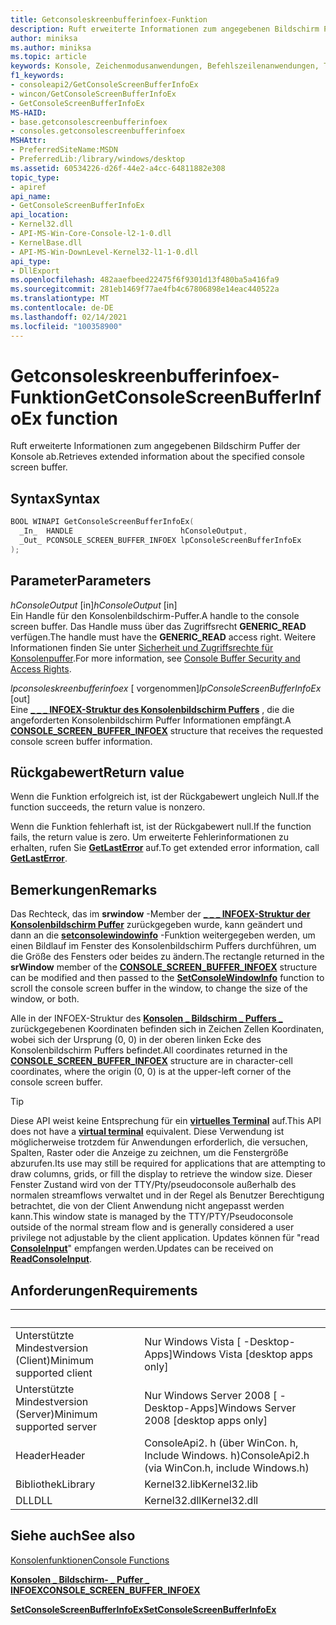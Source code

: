 ```yaml
---
title: Getconsoleskreenbufferinfoex-Funktion
description: Ruft erweiterte Informationen zum angegebenen Bildschirm Puffer der Konsole ab.
author: miniksa
ms.author: miniksa
ms.topic: article
keywords: Konsole, Zeichenmodusanwendungen, Befehlszeilenanwendungen, Terminalanwendungen, Konsolen-API
f1_keywords:
- consoleapi2/GetConsoleScreenBufferInfoEx
- wincon/GetConsoleScreenBufferInfoEx
- GetConsoleScreenBufferInfoEx
MS-HAID:
- base.getconsolescreenbufferinfoex
- consoles.getconsolescreenbufferinfoex
MSHAttr:
- PreferredSiteName:MSDN
- PreferredLib:/library/windows/desktop
ms.assetid: 60534226-d26f-44e2-a4cc-64811882e308
topic_type:
- apiref
api_name:
- GetConsoleScreenBufferInfoEx
api_location:
- Kernel32.dll
- API-MS-Win-Core-Console-l2-1-0.dll
- KernelBase.dll
- API-MS-Win-DownLevel-Kernel32-l1-1-0.dll
api_type:
- DllExport
ms.openlocfilehash: 482aaefbeed22475f6f9301d13f480ba5a416fa9
ms.sourcegitcommit: 281eb1469f77ae4fb4c67806898e14eac440522a
ms.translationtype: MT
ms.contentlocale: de-DE
ms.lasthandoff: 02/14/2021
ms.locfileid: "100358900"
---
```

# <a name="getconsolescreenbufferinfoex-function"></a><span data-ttu-id="feb0f-104">Getconsoleskreenbufferinfoex-Funktion</span><span class="sxs-lookup"><span data-stu-id="feb0f-104">GetConsoleScreenBufferInfoEx function</span></span>

<span data-ttu-id="feb0f-105">Ruft erweiterte Informationen zum angegebenen Bildschirm Puffer der Konsole ab.</span><span class="sxs-lookup"><span data-stu-id="feb0f-105">Retrieves extended information about the specified console screen buffer.</span></span>

## <a name="syntax"></a><span data-ttu-id="feb0f-106">Syntax</span><span class="sxs-lookup"><span data-stu-id="feb0f-106">Syntax</span></span>

```C
BOOL WINAPI GetConsoleScreenBufferInfoEx(
  _In_  HANDLE                        hConsoleOutput,
  _Out_ PCONSOLE_SCREEN_BUFFER_INFOEX lpConsoleScreenBufferInfoEx
);
```

## <a name="parameters"></a><span data-ttu-id="feb0f-107">Parameter</span><span class="sxs-lookup"><span data-stu-id="feb0f-107">Parameters</span></span>

<span data-ttu-id="feb0f-108">*hConsoleOutput* \[in\]</span><span class="sxs-lookup"><span data-stu-id="feb0f-108">*hConsoleOutput* \[in\]</span></span>  
<span data-ttu-id="feb0f-109">Ein Handle für den Konsolenbildschirm-Puffer.</span><span class="sxs-lookup"><span data-stu-id="feb0f-109">A handle to the console screen buffer.</span></span> <span data-ttu-id="feb0f-110">Das Handle muss über das Zugriffsrecht **GENERIC\_READ** verfügen.</span><span class="sxs-lookup"><span data-stu-id="feb0f-110">The handle must have the **GENERIC\_READ** access right.</span></span> <span data-ttu-id="feb0f-111">Weitere Informationen finden Sie unter [Sicherheit und Zugriffsrechte für Konsolenpuffer](console-buffer-security-and-access-rights.md).</span><span class="sxs-lookup"><span data-stu-id="feb0f-111">For more information, see [Console Buffer Security and Access Rights](console-buffer-security-and-access-rights.md).</span></span>

<span data-ttu-id="feb0f-112">*lpconsoleskreenbufferinfoex* \[ vorgenommen\]</span><span class="sxs-lookup"><span data-stu-id="feb0f-112">*lpConsoleScreenBufferInfoEx* \[out\]</span></span>  
<span data-ttu-id="feb0f-113">Eine [**\_ \_ \_ INFOEX-Struktur des Konsolenbildschirm Puffers**](console-screen-buffer-infoex.md) , die die angeforderten Konsolenbildschirm Puffer Informationen empfängt.</span><span class="sxs-lookup"><span data-stu-id="feb0f-113">A [**CONSOLE\_SCREEN\_BUFFER\_INFOEX**](console-screen-buffer-infoex.md) structure that receives the requested console screen buffer information.</span></span>

## <a name="return-value"></a><span data-ttu-id="feb0f-114">Rückgabewert</span><span class="sxs-lookup"><span data-stu-id="feb0f-114">Return value</span></span>

<span data-ttu-id="feb0f-115">Wenn die Funktion erfolgreich ist, ist der Rückgabewert ungleich Null.</span><span class="sxs-lookup"><span data-stu-id="feb0f-115">If the function succeeds, the return value is nonzero.</span></span>

<span data-ttu-id="feb0f-116">Wenn die Funktion fehlerhaft ist, ist der Rückgabewert null.</span><span class="sxs-lookup"><span data-stu-id="feb0f-116">If the function fails, the return value is zero.</span></span> <span data-ttu-id="feb0f-117">Um erweiterte Fehlerinformationen zu erhalten, rufen Sie [**GetLastError**](/windows/win32/api/errhandlingapi/nf-errhandlingapi-getlasterror) auf.</span><span class="sxs-lookup"><span data-stu-id="feb0f-117">To get extended error information, call [**GetLastError**](/windows/win32/api/errhandlingapi/nf-errhandlingapi-getlasterror).</span></span>

## <a name="remarks"></a><span data-ttu-id="feb0f-118">Bemerkungen</span><span class="sxs-lookup"><span data-stu-id="feb0f-118">Remarks</span></span>

<span data-ttu-id="feb0f-119">Das Rechteck, das im **srwindow** -Member der [**\_ \_ \_ INFOEX-Struktur der Konsolenbildschirm Puffer**](console-screen-buffer-infoex.md) zurückgegeben wurde, kann geändert und dann an die [**setconsolewindowinfo**](setconsolewindowinfo.md) -Funktion weitergegeben werden, um einen Bildlauf im Fenster des Konsolenbildschirm Puffers durchführen, um die Größe des Fensters oder beides zu ändern.</span><span class="sxs-lookup"><span data-stu-id="feb0f-119">The rectangle returned in the **srWindow** member of the [**CONSOLE\_SCREEN\_BUFFER\_INFOEX**](console-screen-buffer-infoex.md) structure can be modified and then passed to the [**SetConsoleWindowInfo**](setconsolewindowinfo.md) function to scroll the console screen buffer in the window, to change the size of the window, or both.</span></span>

<span data-ttu-id="feb0f-120">Alle in der INFOEX-Struktur des [**Konsolen \_ Bildschirm \_ Puffers \_**](console-screen-buffer-infoex.md) zurückgegebenen Koordinaten befinden sich in Zeichen Zellen Koordinaten, wobei sich der Ursprung (0, 0) in der oberen linken Ecke des Konsolenbildschirm Puffers befindet.</span><span class="sxs-lookup"><span data-stu-id="feb0f-120">All coordinates returned in the [**CONSOLE\_SCREEN\_BUFFER\_INFOEX**](console-screen-buffer-infoex.md) structure are in character-cell coordinates, where the origin (0, 0) is at the upper-left corner of the console screen buffer.</span></span>

> [!TIP]
> <span data-ttu-id="feb0f-121">Diese API weist keine Entsprechung für ein **[virtuelles Terminal](console-virtual-terminal-sequences.md)** auf.</span><span class="sxs-lookup"><span data-stu-id="feb0f-121">This API does not have a **[virtual terminal](console-virtual-terminal-sequences.md)** equivalent.</span></span> <span data-ttu-id="feb0f-122">Diese Verwendung ist möglicherweise trotzdem für Anwendungen erforderlich, die versuchen, Spalten, Raster oder die Anzeige zu zeichnen, um die Fenstergröße abzurufen.</span><span class="sxs-lookup"><span data-stu-id="feb0f-122">Its use may still be required for applications that are attempting to draw columns, grids, or fill the display to retrieve the window size.</span></span> <span data-ttu-id="feb0f-123">Dieser Fenster Zustand wird von der TTY/Pty/pseudoconsole außerhalb des normalen streamflows verwaltet und in der Regel als Benutzer Berechtigung betrachtet, die von der Client Anwendung nicht angepasst werden kann.</span><span class="sxs-lookup"><span data-stu-id="feb0f-123">This window state is managed by the TTY/PTY/Pseudoconsole outside of the normal stream flow and is generally considered a user privilege not adjustable by the client application.</span></span> <span data-ttu-id="feb0f-124">Updates können für "read [**ConsoleInput**](readconsoleinput.md)" empfangen werden.</span><span class="sxs-lookup"><span data-stu-id="feb0f-124">Updates can be received on [**ReadConsoleInput**](readconsoleinput.md).</span></span>

## <a name="requirements"></a><span data-ttu-id="feb0f-125">Anforderungen</span><span class="sxs-lookup"><span data-stu-id="feb0f-125">Requirements</span></span>

| &nbsp; | &nbsp; |
|-|-|
| <span data-ttu-id="feb0f-126">Unterstützte Mindestversion (Client)</span><span class="sxs-lookup"><span data-stu-id="feb0f-126">Minimum supported client</span></span> | <span data-ttu-id="feb0f-127">Nur Windows Vista \[ -Desktop-Apps\]</span><span class="sxs-lookup"><span data-stu-id="feb0f-127">Windows Vista \[desktop apps only\]</span></span> |
| <span data-ttu-id="feb0f-128">Unterstützte Mindestversion (Server)</span><span class="sxs-lookup"><span data-stu-id="feb0f-128">Minimum supported server</span></span> | <span data-ttu-id="feb0f-129">Nur Windows Server 2008 \[ -Desktop-Apps\]</span><span class="sxs-lookup"><span data-stu-id="feb0f-129">Windows Server 2008 \[desktop apps only\]</span></span> |
| <span data-ttu-id="feb0f-130">Header</span><span class="sxs-lookup"><span data-stu-id="feb0f-130">Header</span></span> | <span data-ttu-id="feb0f-131">ConsoleApi2. h (über WinCon. h, Include Windows. h)</span><span class="sxs-lookup"><span data-stu-id="feb0f-131">ConsoleApi2.h (via WinCon.h, include Windows.h)</span></span> |
| <span data-ttu-id="feb0f-132">Bibliothek</span><span class="sxs-lookup"><span data-stu-id="feb0f-132">Library</span></span> | <span data-ttu-id="feb0f-133">Kernel32.lib</span><span class="sxs-lookup"><span data-stu-id="feb0f-133">Kernel32.lib</span></span> |
| <span data-ttu-id="feb0f-134">DLL</span><span class="sxs-lookup"><span data-stu-id="feb0f-134">DLL</span></span> | <span data-ttu-id="feb0f-135">Kernel32.dll</span><span class="sxs-lookup"><span data-stu-id="feb0f-135">Kernel32.dll</span></span> |

## <a name="see-also"></a><span data-ttu-id="feb0f-136">Siehe auch</span><span class="sxs-lookup"><span data-stu-id="feb0f-136">See also</span></span>

[<span data-ttu-id="feb0f-137">Konsolenfunktionen</span><span class="sxs-lookup"><span data-stu-id="feb0f-137">Console Functions</span></span>](console-functions.md)

[<span data-ttu-id="feb0f-138">**Konsolen \_ Bildschirm- \_ Puffer \_ INFOEX**</span><span class="sxs-lookup"><span data-stu-id="feb0f-138">**CONSOLE\_SCREEN\_BUFFER\_INFOEX**</span></span>](console-screen-buffer-infoex.md)

[<span data-ttu-id="feb0f-139">**SetConsoleScreenBufferInfoEx**</span><span class="sxs-lookup"><span data-stu-id="feb0f-139">**SetConsoleScreenBufferInfoEx**</span></span>](setconsolescreenbufferinfoex.md)